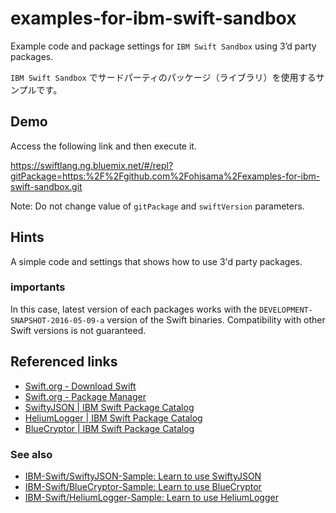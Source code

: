 # examples-for-ibm-swift-sandbox

Example code and package settings for `IBM Swift Sandbox` using 3’d party packages.

`IBM Swift Sandbox` でサードパーティのパッケージ（ライブラリ）を使用するサンプルです。


## Demo
Access the following link and then execute it.

https://swiftlang.ng.bluemix.net/#/repl?gitPackage=https:%2F%2Fgithub.com%2Fohisama%2Fexamples-for-ibm-swift-sandbox.git

Note: Do not change value of `gitPackage` and `swiftVersion` parameters.

## Hints

A simple code and settings that shows how to use 3'd party packages.



### importants

In this case, latest version of each packages works with the `DEVELOPMENT-SNAPSHOT-2016-05-09-a` version of the Swift binaries. Compatibility with other Swift versions is not guaranteed.



## Referenced links

- [Swift.org - Download Swift](https://swift.org/download/#using-downloads)
- [Swift.org - Package Manager](https://swift.org/package-manager/#example-usage)
- [SwiftyJSON | IBM Swift Package Catalog](https://swiftpkgs.ng.bluemix.net/package/IBM-Swift/SwiftyJSON?cm_mc_uid=00257843404014521352087&cm_mc_sid_50200000=1466362846)
- [HeliumLogger | IBM Swift Package Catalog](https://swiftpkgs.ng.bluemix.net/package/IBM-Swift/HeliumLogger?cm_mc_uid=00257843404014521352087&cm_mc_sid_50200000=1466362846)
- [BlueCryptor | IBM Swift Package Catalog](https://swiftpkgs.ng.bluemix.net/package/IBM-Swift/BlueCryptor?cm_mc_uid=00257843404014521352087&cm_mc_sid_50200000=1466376370)

### See also

- [IBM-Swift/SwiftyJSON-Sample: Learn to use SwiftyJSON](https://github.com/IBM-Swift/SwiftyJSON-Sample)
- [IBM-Swift/BlueCryptor-Sample: Learn to use BlueCryptor](https://github.com/IBM-Swift/BlueCryptor-Sample)
- [IBM-Swift/HeliumLogger-Sample: Learn to use HeliumLogger](https://github.com/IBM-Swift/HeliumLogger-Sample)
